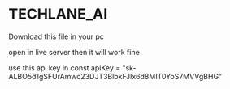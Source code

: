 # TECHLANE_AI

Download this file in your pc 

open in live server then it will work fine 

use this api key in const apiKey = "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" 
